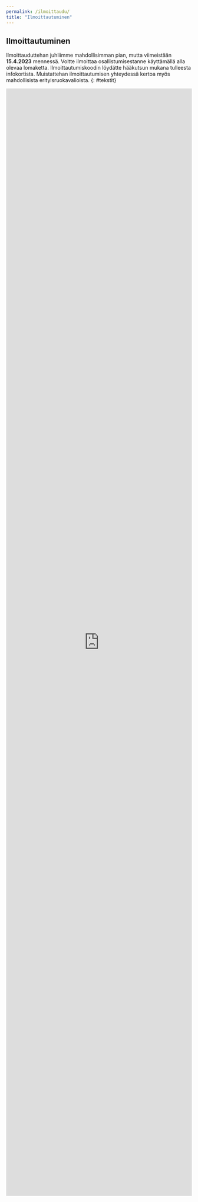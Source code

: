 ```yaml
---
permalink: /ilmoittaudu/
title: "Ilmoittautuminen"
---
```


## Ilmoittautuminen

Ilmoittauduttehan juhliimme mahdollisimman pian, mutta viimeistään **15.4.2023** mennessä. Voitte ilmoittaa osallistumisestanne käyttämällä alla olevaa lomaketta. Ilmoittautumiskoodin löydätte hääkutsun mukana tulleesta infokortista. Muistattehan ilmoittautumisen yhteydessä kertoa myös mahdollisista erityisruokavalioista.
{: #tekstit}

<iframe src="https://docs.google.com/forms/d/e/1FAIpQLSdFqo9ZxdxkzV9bDfNJ1vpuOHBKj1ksJg9XQVm6Ii90Z--byg/viewform?embedded=true" width="100%" height="3000px" frameborder="0" marginheight="0" marginwidth="0">Loading…</iframe>
